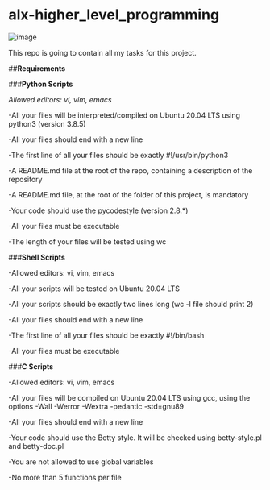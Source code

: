 # alx-higher_level_programming
 
 ![image](https://user-images.githubusercontent.com/37805319/170977401-378fe969-0a7f-463f-99e5-0016ad90b345.png)

 This repo is going to contain all my tasks for this project.
 
##**Requirements**

  ###**Python Scripts**
  
*Allowed editors: vi, vim, emacs*

-All your files will be interpreted/compiled on Ubuntu 20.04 LTS using python3 (version 3.8.5)

-All your files should end with a new line

-The first line of all your files should be exactly #!/usr/bin/python3

-A README.md file at the root of the repo, containing a description of the repository

-A README.md file, at the root of the folder of this project, is mandatory

-Your code should use the pycodestyle (version 2.8.*)

-All your files must be executable

-The length of your files will be tested using wc



###**Shell Scripts**

-Allowed editors: vi, vim, emacs

-All your scripts will be tested on Ubuntu 20.04 LTS

-All your scripts should be exactly two lines long (wc -l file should print 2)

-All your files should end with a new line

-The first line of all your files should be exactly #!/bin/bash

-All your files must be executable


###**C Scripts**

-Allowed editors: vi, vim, emacs

-All your files will be compiled on Ubuntu 20.04 LTS using gcc, using the options -Wall -Werror -Wextra -pedantic -std=gnu89

-All your files should end with a new line

-Your code should use the Betty style. It will be checked using betty-style.pl and betty-doc.pl

-You are not allowed to use global variables

-No more than 5 functions per file

